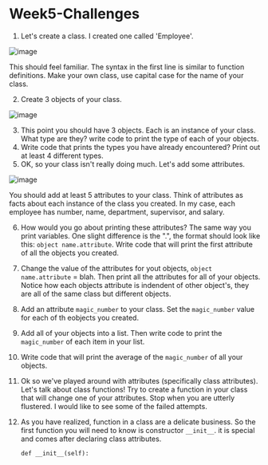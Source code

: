 # Week5-Challenges

1. Let's create a class. I created one called 'Employee'.

![image](https://user-images.githubusercontent.com/55643060/155210653-3c965e54-b3cb-4ed3-bb1d-eb7e19141cfd.png)

This should feel familiar. The syntax in the first line is similar to function definitions. Make your own class, use capital case for the name of your class. 

2. Create 3 objects of your class. 

![image](https://user-images.githubusercontent.com/55643060/155213730-75565662-f052-47be-9671-7038f6bd61fc.png)

3. This point you should have 3 objects. Each is an instance of your class. What type are they? write code to print the type of each of your objects.
4. Write code that prints the types you have already encountered? Print out at least 4 different types.
5. OK, so your class isn't really doing much. Let's add some attributes.

![image](https://user-images.githubusercontent.com/55643060/155216858-4c0bf8a4-07b5-4f02-b1a0-ea4306505c11.png)

You should add at least 5 attributes to your class. Think of attributes as facts about each instance of the class you created. In my case, each employee has number, name, department, supervisor, and salary.

6. How would you go about printing these attributes? The same way you print variables. One slight difference is the ".", the format should look like this: `object name.attribute`. Write code that will print the first attribute of all the objects you created.
7. Change the value of the attributes for yout objects, `object name.attribute` = blah. Then print all the attributes for all of your objects. Notice how each objects attribute is indendent of other object's, they are all of the same class but different objects.

8. Add an attribute `magic_number` to your class. Set the `magic_number` value for each of th eobjects you created. 
9. Add all of your objects into a list. Then write code to print the `magic_number` of each item in your list. 
10. Write code that will print the average of the `magic_number` of all your objects. 
11. Ok so we've played around with attributes (specifically class attributes). Let's talk about class functions! Try to create a function in your class that will change one of your attributes. Stop when you are utterly flustered. I would like to see some of the failed attempts.
12. As you have realized, function in a class are a delicate business. So the first function you will need to know is constructor `__init__`. it is special and comes after declaring class attributes. 

    `def __init__(self):`
